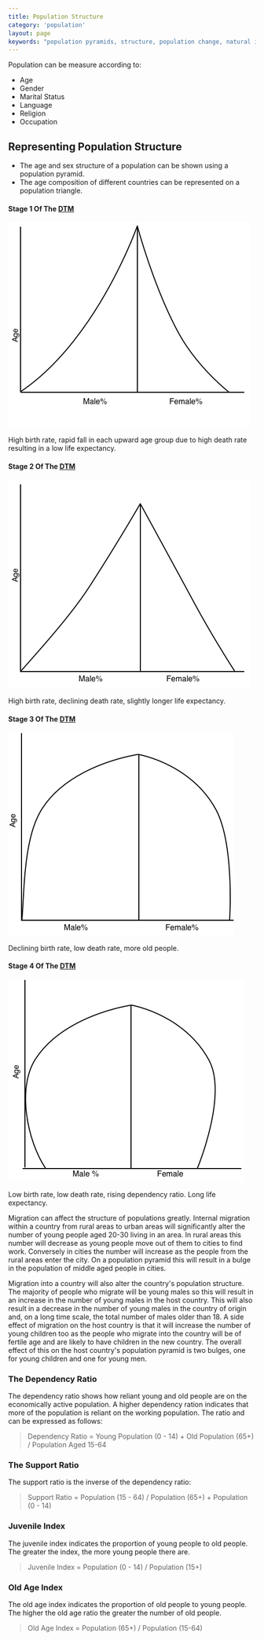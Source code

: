 ```yaml
---
title: Population Structure
category: 'population'
layout: page
keywords: "population pyramids, structure, population change, natural increase, birth rate, death rate, fertility rate"
---
```


Population can be measure according to:

- Age
- Gender
- Marital Status
- Language
- Religion
- Occupation

## Representing Population Structure

- The age and sex structure of a population can be shown using a population pyramid. 
- The age composition of different countries can be represented on a population triangle. 

#### Stage 1 Of The [DTM](/population/demographic-transition-model)

![](/Images/population/10/stage1.png)

High birth rate, rapid fall in each upward age group due to high death rate resulting in a low life expectancy. 

#### Stage 2 Of The [DTM](/population/demographic-transition-model)

![](/Images/population/10/stage2.png) 

High birth rate, declining death rate, slightly longer life expectancy.

#### Stage 3 Of The [DTM](/population/demographic-transition-model)

![](/Images/population/10/stage3.png)

Declining birth rate, low death rate, more old people.

#### Stage 4 Of The [DTM](/population/demographic-transition-model)

![](/Images/population/10/stage4.png)

Low birth rate, low death rate, rising dependency ratio. Long life expectancy. 

Migration can affect the structure of populations greatly. Internal migration within a country from rural areas to urban areas will significantly alter the number of young people aged 20-30 living in an area. In rural areas this number will decrease as young people move out of them to cities to find work. Conversely in cities the number will increase as the people from the rural areas enter the city. On a population pyramid this will result in a bulge in the population of middle aged people in cities. 

Migration into a country will also alter the country's population structure. The majority of people who migrate will be young males so this will result in an increase in the number of young males in the host country. This will also result in a decrease in the number of young males in the country of origin and, on a long time scale, the total number of males older than 18. A side effect of migration on the host country is that it will increase the number of young children too as the people who migrate into the country will be of fertile age and are likely to have children in the new country. The overall effect of this on the host country's population pyramid is two bulges, one for young children and one for young men. 

### The Dependency Ratio

The dependency ratio shows how reliant young and old people are on the economically active population. A higher dependency ration indicates that more of the population is reliant on the working population. The ratio and can be expressed as follows:

> Dependency Ratio = Young Population (0 - 14) + Old Population (65+) / Population Aged 15-64

### The Support Ratio

The support ratio is the inverse of the dependency ratio:

> Support Ratio = Population (15 - 64) / Population (65+) + Population (0 - 14)

### Juvenile Index

The juvenile index indicates the proportion of young people to old people. The greater the index, the more young people there are. 

> Juvenile Index = Population (0 - 14) / Population (15+)

### Old Age Index

The old age index indicates the proportion of old people to young people. The higher the old age ratio the greater the number of old people.

> Old Age Index = Population (65+) / Population (15-64)